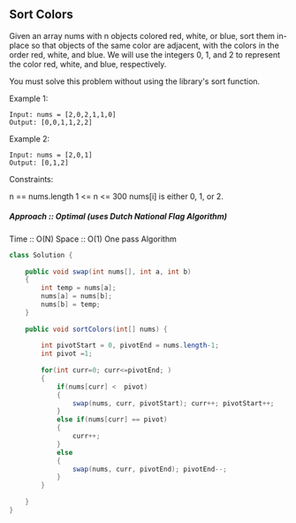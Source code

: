 ## Sort Colors

Given an array nums with n objects colored red, white, or blue, sort them in-place so that objects 
of the same color are adjacent, with the colors in the order red, white, and blue.
We will use the integers 0, 1, and 2 to represent the color red, white, and blue, respectively.

You must solve this problem without using the library's sort function.

Example 1:
```
Input: nums = [2,0,2,1,1,0]
Output: [0,0,1,1,2,2]
```
Example 2:
```
Input: nums = [2,0,1]
Output: [0,1,2]
```

Constraints:

n == nums.length
1 <= n <= 300
nums[i] is either 0, 1, or 2.

##### Approach :: Optimal (uses Dutch National Flag Algorithm)
Time :: O(N)  Space :: O(1)
One pass Algorithm

```java
class Solution {
    
    public void swap(int nums[], int a, int b)
    {
        int temp = nums[a];
        nums[a] = nums[b];
        nums[b] = temp;
    }
    
    public void sortColors(int[] nums) {
        
        int pivotStart = 0, pivotEnd = nums.length-1;
        int pivot =1;
        
        for(int curr=0; curr<=pivotEnd; )
        {
            if(nums[curr] <  pivot)
            {
                swap(nums, curr, pivotStart); curr++; pivotStart++;
            }
            else if(nums[curr] == pivot)
            {
                curr++;
            }
            else
            {
                swap(nums, curr, pivotEnd); pivotEnd--;
            }
        }
        
    }
}
```